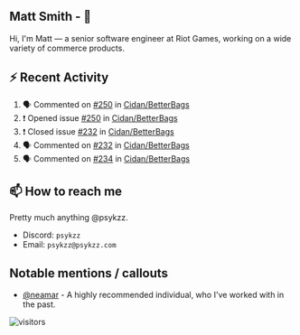 <!--
[![PsyKzz's github stats](https://github-readme-stats.vercel.app/api?username=psykzz&show_icons=true)](https://github.com/anuraghazra/github-readme-stats)
-->

## Matt Smith - 👋
Hi, I'm Matt — a senior software engineer at Riot Games, working on a wide variety of commerce products.

## ⚡ Recent Activity

<!--START_SECTION:activity-->
1. 🗣 Commented on [#250](https://github.com/Cidan/BetterBags/issues/250) in [Cidan/BetterBags](https://github.com/Cidan/BetterBags)
2. ❗️ Opened issue [#250](https://github.com/Cidan/BetterBags/issues/250) in [Cidan/BetterBags](https://github.com/Cidan/BetterBags)
3. ❗️ Closed issue [#232](https://github.com/Cidan/BetterBags/issues/232) in [Cidan/BetterBags](https://github.com/Cidan/BetterBags)
4. 🗣 Commented on [#232](https://github.com/Cidan/BetterBags/issues/232) in [Cidan/BetterBags](https://github.com/Cidan/BetterBags)
5. 🗣 Commented on [#234](https://github.com/Cidan/BetterBags/issues/234) in [Cidan/BetterBags](https://github.com/Cidan/BetterBags)
<!--END_SECTION:activity-->


## 📫 How to reach me

Pretty much anything @psykzz.

- Discord: `psykzz`
- Email: `psykzz@psykzz.com`


## Notable mentions / callouts

 - [@neamar](https://github.com/neamar) - A highly recommended individual, who I've worked with in the past.


![visitors](https://visitor-badge.glitch.me/badge?page_id=psykzz/psykzz)


